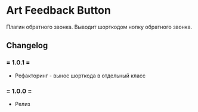 # Art Feedback Button

Плагин обратного звонка. Выводит шорткодом нопку обратного звонка. 


## Changelog

### = 1.0.1 =
* Рефакторинг - вынос шорткода в отдельный класс

### = 1.0.0 =
* Релиз
